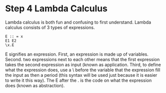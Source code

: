 # Step 4 Lambda Calculus

Lambda calculus is both fun and confusing to first understand. Lambda calculus consists of 3 types of expressions. 
```
E :: = x 
E1 E2
\x.E
```
E signifies an expression. First, an expression is made up of variables. Second. two expressions next to each other means that the first expression takes the second expression as input (known as application. Third, to define what the expression does, use a \ before the variable that the expression fill the input as then a period (this syntax will be used just because it is easier to write it this way). The E after the \. is the code on what the expression does (known as abstraction). 
